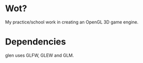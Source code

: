 # Wot?

My practice/school work in creating an OpenGL 3D game engine.

# Dependencies

glen uses GLFW, GLEW and GLM.
